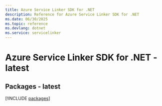 ```yaml
---
title: Azure Service Linker SDK for .NET
description: Reference for Azure Service Linker SDK for .NET
ms.date: 06/30/2025
ms.topic: reference
ms.devlang: dotnet
ms.service: servicelinker
---
```

# Azure Service Linker SDK for .NET - latest
## Packages - latest
[!INCLUDE [packages](service-linker-index.md)]